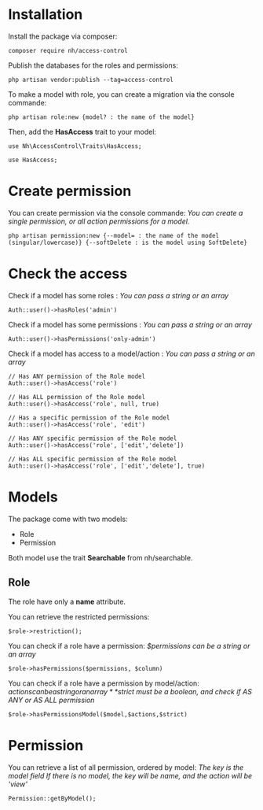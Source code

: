 # Installation

Install the package via composer:

```
composer require nh/access-control
```

Publish the databases for the roles and permissions:

```
php artisan vendor:publish --tag=access-control
```

To make a model with role, you can create a migration via the console commande:

```
php artisan role:new {model? : the name of the model}
```

Then, add the **HasAccess** trait to your model:

```
use Nh\AccessControl\Traits\HasAccess;

use HasAccess;
```

# Create permission

You can create permission via the console commande:
*You can create a single permission, or all action permissions for a model.*

```
php artisan permission:new {--model= : the name of the model (singular/lowercase)} {--softDelete : is the model using SoftDelete}
```


# Check the access

Check if a model has some roles :
*You can pass a string or an array*

```
Auth::user()->hasRoles('admin')
```

Check if a model has some permissions :
*You can pass a string or an array*

```
Auth::user()->hasPermissions('only-admin')
```

Check if a model has access to a model/action :
*You can pass a string or an array*

```
// Has ANY permission of the Role model
Auth::user()->hasAccess('role')

// Has ALL permission of the Role model
Auth::user()->hasAccess('role', null, true)

// Has a specific permission of the Role model
Auth::user()->hasAccess('role', 'edit')

// Has ANY specific permission of the Role model
Auth::user()->hasAccess('role', ['edit','delete'])

// Has ALL specific permission of the Role model
Auth::user()->hasAccess('role', ['edit','delete'], true)
```

# Models

The package come with two models:

- Role
- Permission

Both model use the trait **Searchable** from nh/searchable.

## Role

The role have only a **name** attribute.

You can retrieve the restricted permissions:

```
$role->restriction();
```

You can check if a role have a permission:
*$permissions can be a string or an array*

```
$role->hasPermissions($permissions, $column)
```

You can check if a role have a permission by model/action:
*$actions can be a string or an array*
*$strict must be a boolean, and check if AS ANY or AS ALL permission*

```
$role->hasPermissionsModel($model,$actions,$strict)
```

# Permission

You can retrieve a list of all permission, ordered by model:
*The key is the model field*
*If there is no model, the key will be name, and the action will be 'view'*

```
Permission::getByModel();
```

